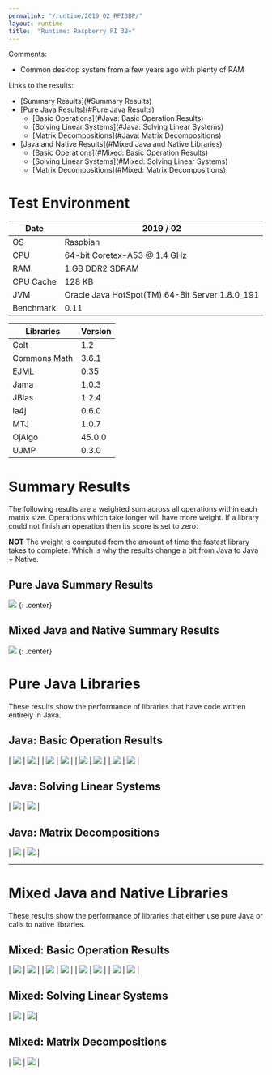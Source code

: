 ```yaml
---
permalink: "/runtime/2019_02_RPI3BP/"
layout: runtime
title:  "Runtime: Raspberry PI 3B+"
---
```


Comments:

* Common desktop system from a few years ago with plenty of RAM

Links to the results:

* [Summary Results](#Summary Results)
* [Pure Java Results](#Pure Java Results)
  * [Basic Operations](#Java: Basic Operation Results)
  * [Solving Linear Systems](#Java: Solving Linear Systems)
  * [Matrix Decompositions](#Java: Matrix Decompositions)
* [Java and Native Results](#Mixed Java and Native Libraries)
  * [Basic Operations](#Mixed: Basic Operation Results)
  * [Solving Linear Systems](#Mixed: Solving Linear Systems)
  * [Matrix Decompositions](#Mixed: Matrix Decompositions)

# Test Environment

| Date      | 2019 / 02 |
|-----------|-----------|
| OS        | Raspbian |
| CPU       | 64-bit Coretex-A53 @ 1.4 GHz |
| RAM       | 1 GB DDR2 SDRAM |
| CPU Cache | 128 KB |
| JVM       | Oracle Java HotSpot(TM) 64-Bit Server 1.8.0_191 |
| Benchmark | 0.11 |

| Libraries     | Version    |
|---------------|------------|
| Colt          |  1.2       |
| Commons Math  | 3.6.1      |
| EJML          |  0.35      |
| Jama          | 1.0.3      |
| JBlas         | 1.2.4      |
| la4j          | 0.6.0      |
| MTJ           | 1.0.7      |
| OjAlgo        | 45.0.0     | 
| UJMP          | 0.3.0      |

# <a name="Summary Results"/>Summary Results 

The following results are a weighted sum across all operations within each matrix size.  Operations which take longer will have more weight.  If a library could not finish an operation then its score is set to zero.  

**NOT** The weight is computed from the amount of time the fastest library takes to complete.  Which is why the results change a bit from Java to Java + Native.

## <a name="Pure Java Summary Results"/>Pure Java Summary Results

![]({{site.baseurl}}/runtime/2019_02_RPI3BP/summary.png)
{: .center}

## <a name="Mixed Java and Native Summary Results"/> Mixed Java and Native Summary Results 

![]({{site.baseurl}}/runtime/2019_02_RPI3BP/native/summary.png)
{: .center}

# <a name="Pure Java Results"/> Pure Java Libraries 

These results show the performance of libraries that have code written entirely in Java.

## <a name="Java: Basic Operation Results"/> Java: Basic Operation Results


| ![]({{site.baseurl}}/runtime/2019_02_RPI3BP/add.png) | ![]({{site.baseurl}}/runtime/2019_02_RPI3BP/scale.png) |
| ![]({{site.baseurl}}/runtime/2019_02_RPI3BP/mult.png) | ![]({{site.baseurl}}/runtime/2019_02_RPI3BP/multTransB.png) |
| ![]({{site.baseurl}}/runtime/2019_02_RPI3BP/det.png) | ![]({{site.baseurl}}/runtime/2019_02_RPI3BP/transpose.png) |
| ![]({{site.baseurl}}/runtime/2019_02_RPI3BP/invert.png) | ![]({{site.baseurl}}/runtime/2019_02_RPI3BP/invertSymmPosDef.png) |

## <a name = "Java: Solving Linear Systems"/>Java: Solving Linear Systems

| ![]({{site.baseurl}}/runtime/2019_02_RPI3BP/solveExact.png) | ![]({{site.baseurl}}/runtime/2019_02_RPI3BP/solveOver.png) |

## <a name = "Java: Matrix Decompositions"/>Java: Matrix Decompositions

| ![]({{site.baseurl}}/runtime/2019_02_RPI3BP/svd.png) | ![]({{site.baseurl}}/runtime/2019_02_RPI3BP/eigSymm.png) |

----

# <a name = "Mixed Java and Native Libraries"/> Mixed Java and Native Libraries

These results show the performance of libraries that either use pure Java or calls to native libraries.

## <a name = "Mixed: Basic Operation Results"/> Mixed: Basic Operation Results

| ![]({{site.baseurl}}/runtime/2019_02_RPI3BP/native/add.png) | ![]({{site.baseurl}}/runtime/2019_02_RPI3BP/native/scale.png) |
| ![]({{site.baseurl}}/runtime/2019_02_RPI3BP/native/mult.png) | ![]({{site.baseurl}}/runtime/2019_02_RPI3BP/native/multTransB.png) |
| ![]({{site.baseurl}}/runtime/2019_02_RPI3BP/native/det.png) | ![]({{site.baseurl}}/runtime/2019_02_RPI3BP/native/transpose.png) |
| ![]({{site.baseurl}}/runtime/2019_02_RPI3BP/native/invert.png) | ![]({{site.baseurl}}/runtime/2019_02_RPI3BP/native/invertSymmPosDef.png) |


## <a name = "Mixed: Solving Linear Systems"/> Mixed: Solving Linear Systems

| ![]({{site.baseurl}}/runtime/2019_02_RPI3BP/native/solveExact.png) | ![]({{site.baseurl}}/runtime/2019_02_RPI3BP/native/solveOver.png)|

## <a name = "Mixed: Matrix Decompositions"/> Mixed: Matrix Decompositions

| ![]({{site.baseurl}}/runtime/2019_02_RPI3BP/native/svd.png) | ![]({{site.baseurl}}/runtime/2019_02_RPI3BP/native/eigSymm.png) |
